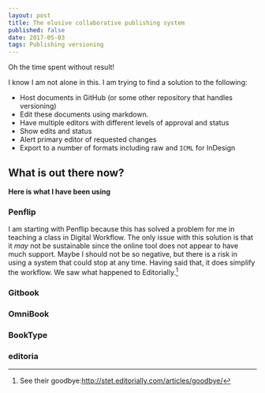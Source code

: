 ```yaml
---
layout: post
title: The elusive collaborative publishing system
published: false
date: 2017-05-03
tags: Publishing versioning 
---
```

Oh the time spent without result!

I know I am not alone in this. I am trying to find a solution to the following:

* Host documents in GitHub (or some other repository that handles versioning)
* Edit these documents using markdown.
* Have multiple editors with different levels of approval and status
* Show edits and status
* Alert primary editor of requested changes
* Export to a number of formats including raw and `ICML` for InDesign

## What is out there now?

**Here is what I have been using**

### Penflip
I am starting with Penflip because this has solved a problem for me in teaching a class in Digital Workflow. The only issue with this solution is that it *may* not be sustainable since the online tool does not appear to have much support. Maybe I should not be so negative, but there is a risk in using  a system that could stop at any time. Having said that, it does simplify the workflow. We saw what happened to Editorially.[^1]

### Gitbook

### OmniBook

### BookType

### editoria

[^1]: See their goodbye:http://stet.editorially.com/articles/goodbye/
